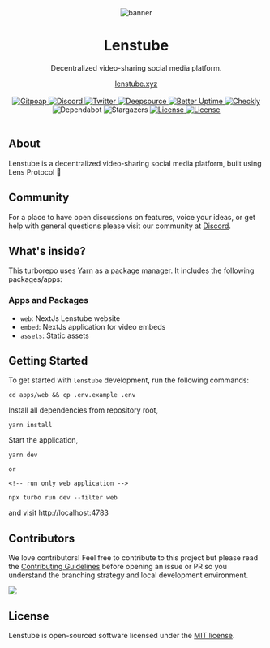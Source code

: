 <div align="center">
    <img src="https://assets.lenstube.xyz/images/brand/banner.png" alt="banner">
    <h1>Lenstube</h1>
    <p>Decentralized video-sharing social media platform.</p>
    <a href="https://lenstube.xyz">lenstube.xyz</a>
</div>
<br>
<div align="center">
    <a href="https://www.gitpoap.io/gh/lenstube-xyz/lenstube">
        <img src="https://public-api.gitpoap.io/v1/repo/lenstube-xyz/lenstube/badge" alt="Gitpoap">
    </a>
    <a href="https://lenstube.xyz/discord">
       <img src="https://img.shields.io/discord/980882088783913010.svg?label=&logo=discord&logoColor=ffffff&color=7389D8&labelColor=6A7EC2" alt="Discord">
    </a>
    <a href="https://twitter.com/lenstubexyz">
        <img src="https://img.shields.io/twitter/follow/lenstubexyz?label=lenstubexyz&style=flat&logo=twitter&color=1DA1F2" alt="Twitter">
    </a>
    <a href="https://deepsource.io/gh/lenstube-xyz/lenstube">
        <img src="https://deepsource.io/gh/lenstube-xyz/lenstube.svg/?label=active+issues&show_trend=true" alt="Deepsource">
    </a>
     <a href="https://status.lenstube.xyz">
        <img src="https://betteruptime.com/status-badges/v1/monitor/dfaw.svg" alt="Better Uptime">
    </a>
    <a href="https://lenstube.checklyhq.com">
        <img src="https://api.checklyhq.com/v1/badges/checks/2278c22c-37af-4c6a-bebc-b48169fdcc78?style=flat&responseTime=true" alt="Checkly">
    </a>
    <span>
        <img src="https://img.shields.io/badge/dependabot-enabled-025e8c?logo=Dependabot" alt="Dependabot">
    </span>
    <span>
        <img src="https://img.shields.io/github/stars/lenstube-xyz/lenstube" alt="Stargazers">
    </span>
    <a href="https://github.com/lenstube-xyz/lenstube/blob/main/LICENSE">
        <img src="https://badgen.net/github/license/lenstube-xyz/lenstube" alt="License">
    </a>
    <a href="https://lenstube.xyz/sasicodes.lens">
        <img src="https://lens-badge.vercel.app/api/badge/sasicodes.lens" alt="License">
    </a>
</div>
<br>

## About

Lenstube is a decentralized video-sharing social media platform, built using Lens Protocol 🌿

## Community

For a place to have open discussions on features, voice your ideas, or get help with general questions please visit our community at [Discord](https://lenstube.xyz/discord).

## What's inside?

This turborepo uses [Yarn](https://classic.yarnpkg.com/) as a package manager. It includes the following packages/apps:

### Apps and Packages

- `web`: NextJs Lenstube website
- `embed`: NextJs application for video embeds
- `assets`: Static assets

## Getting Started

To get started with `lenstube` development, run the following commands:

```
cd apps/web && cp .env.example .env
```

Install all dependencies from repository root,

```
yarn install
```

Start the application,

```
yarn dev

or

<!-- run only web application -->

npx turbo run dev --filter web
```

and visit http://localhost:4783

## Contributors

We love contributors! Feel free to contribute to this project but please read the [Contributing Guidelines](CONTRIBUTING.md) before opening an issue or PR so you understand the branching strategy and local development environment.

<a href="https://github.com/lenstube-xyz/lenstube/graphs/contributors">
  <img src="https://contrib.rocks/image?repo=lenstube-xyz/lenstube" />
</a>

## License

Lenstube is open-sourced software licensed under the [MIT license](LICENSE).
